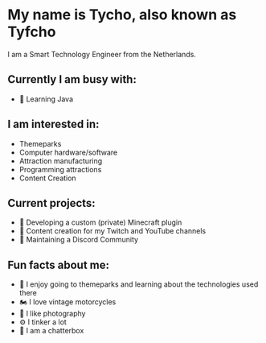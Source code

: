 # My name is Tycho, also known as Tyfcho
I am a Smart Technology Engineer from the Netherlands.
## Currently I am busy with:
- 💬 Learning Java

## I am interested in:
- Themeparks
- Computer hardware/software
- Attraction manufacturing
- Programming attractions
- Content Creation

## Current projects:
- 🔭 Developing a custom (private) Minecraft plugin
- 🔭 Content creation for my Twitch and YouTube channels
- 🔭 Maintaining a Discord Community

## Fun facts about me:
- 🎢 I enjoy going to themeparks and learning about the technologies used there
- 🏍 I love vintage motorcycles
- 📸 I like photography
- ⚙️ I tinker a lot
- 📢 I am a chatterbox







<!--
**Tyfcho/tyfcho** is a ✨ _special_ ✨ repository because its `README.md` (this file) appears on your GitHub profile.

Here are some ideas to get you started:

- 🔭 I’m currently working on ...
- 🌱 I’m currently learning ...
- 👯 I’m looking to collaborate on ...
- 🤔 I’m looking for help with ...
- 💬 Ask me about ...
- 📫 How to reach me: ...
- 😄 Pronouns: ...
- ⚡ Fun fact: ...
-->
